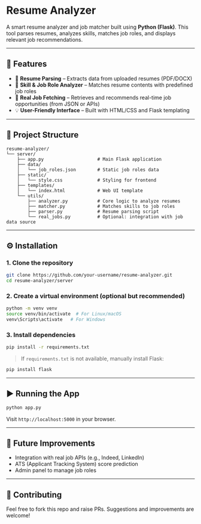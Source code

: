 # Resume Analyzer

A smart resume analyzer and job matcher built using **Python (Flask)**. This tool parses resumes, analyzes skills, matches job roles, and displays relevant job recommendations.

---

## 🚀 Features

- 📝 **Resume Parsing** – Extracts data from uploaded resumes (PDF/DOCX)
- 🧠 **Skill & Job Role Analyzer** – Matches resume contents with predefined job roles
- 🔎 **Real Job Fetching** – Retrieves and recommends real-time job opportunities (from JSON or APIs)
- 💡 **User-Friendly Interface** – Built with HTML/CSS and Flask templating

---

## 📁 Project Structure

```
resume-analyzer/
└── server/
    ├── app.py                    # Main Flask application
    ├── data/
    │   └── job_roles.json        # Static job roles data
    ├── static/
    │   └── style.css             # Styling for frontend
    ├── templates/
    │   └── index.html            # Web UI template
    └── utils/
        ├── analyzer.py           # Core logic to analyze resumes
        ├── matcher.py            # Matches skills to job roles
        ├── parser.py             # Resume parsing script
        └── real_jobs.py          # Optional: integration with job data source
```

---

## ⚙️ Installation

### 1. Clone the repository

```bash
git clone https://github.com/your-username/resume-analyzer.git
cd resume-analyzer/server
```

### 2. Create a virtual environment (optional but recommended)

```bash
python -m venv venv
source venv/bin/activate  # For Linux/macOS
venv\Scripts\activate   # For Windows
```

### 3. Install dependencies

```bash
pip install -r requirements.txt
```

> If `requirements.txt` is not available, manually install Flask:
```bash
pip install flask
```

---

## ▶️ Running the App

```bash
python app.py
```

Visit `http://localhost:5000` in your browser.

---

## 📌 Future Improvements

- Integration with real job APIs (e.g., Indeed, LinkedIn)
- ATS (Applicant Tracking System) score prediction
- Admin panel to manage job roles

---


## 🙌 Contributing

Feel free to fork this repo and raise PRs. Suggestions and improvements are welcome!

